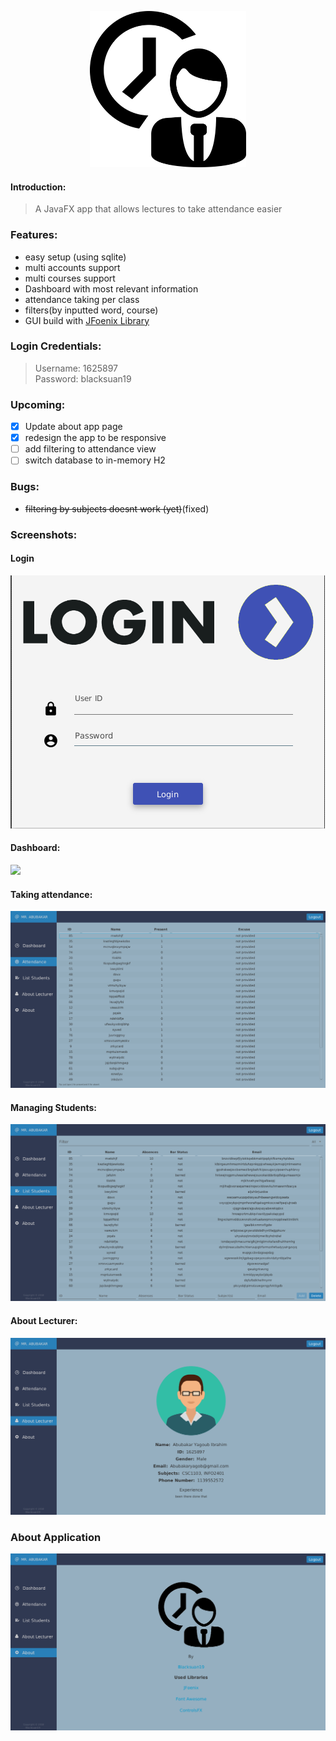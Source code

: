 <p align="center">
  <img width="250" height="250" src="https://raw.githubusercontent.com/Blacksuan19/Attendance-System/master/src/resources/window.png">
</p>

#### Introduction:

> A JavaFX app that allows lectures to take attendance easier

### Features:

- easy setup (using sqlite)
- multi accounts support
- multi courses support
- Dashboard with most relevant information
- attendance taking per class
- filters(by inputted word, course)
- GUI build with [JFoenix Library](https://github.com/jfoenixadmin/JFoenix)

### Login Credentials:

> Username: 1625897  
> Password: blacksuan19

### Upcoming:

- [x] Update about app page
- [X] redesign the app to be responsive
- [ ] add filtering to attendance view
- [ ] switch database to in-memory H2

### Bugs:

- ~~filtering by subjects doesnt work (yet)~~(fixed)

### Screenshots:

#### Login

<img src="https://raw.githubusercontent.com/Blacksuan19/Attendance-System/master/Screenshots/Screenshot_20190108_185001.png">

#### Dashboard:

<img src="https://raw.githubusercontent.com/jsimplefx/Attendance-System/master/Screenshots/2019-05-23_02-35.png">

#### Taking attendance:

<img src="https://raw.githubusercontent.com/Blacksuan19/Attendance-System/master/Screenshots/2019-05-23_02-35_1.png">

#### Managing Students:

<img src="https://raw.githubusercontent.com/Blacksuan19/Attendance-System/master/Screenshots/2019-05-23_02-35_2.png">

#### About Lecturer:

<img src="https://raw.githubusercontent.com/Blacksuan19/Attendance-System/master/Screenshots/2019-05-23_02-35_3.png">

### About Application

<img src="https://raw.githubusercontent.com/Blacksuan19/Attendance-System/master/Screenshots/2019-05-23_02-35_4.png">
